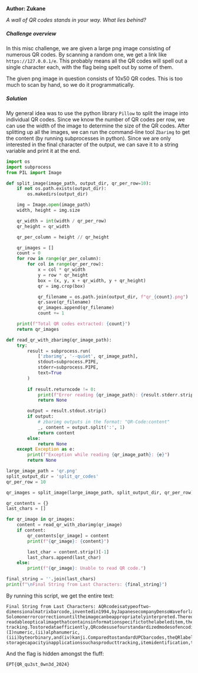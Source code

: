 **Author: Zukane**

*A wall of QR codes stands in your way. What lies behind?*

##### Challenge overview

In this misc challenge, we are given a large png image consisting of numerous QR codes. By scanning a random one, we get a link like `https://127.0.0.1/e`. This probably means all the QR codes will spell out a single character each, with the flag being spelt out by some of them.

The given png image in question consists of 10x50 QR codes. This is too much to scan by hand, so we do it programmatically.

##### Solution

My general idea was to use the python library ``Pillow`` to split the image into individual QR codes. Since we know the number of QR codes per row, we can use the width of the image to determine the size of the QR codes. After splitting up all the images, we can run the command-line tool ``Zbarimg`` to get the content (by running subprocesses in python). Since we are only interested in the final character of the output, we can save it to a string variable and print it at the end.

```python
import os
import subprocess
from PIL import Image

def split_image(image_path, output_dir, qr_per_row=10):
    if not os.path.exists(output_dir):
        os.makedirs(output_dir)

    img = Image.open(image_path)
    width, height = img.size

    qr_width = int(width / qr_per_row)
    qr_height = qr_width 

    qr_per_column = height // qr_height

    qr_images = []
    count = 0
    for row in range(qr_per_column):
        for col in range(qr_per_row):
            x = col * qr_width
            y = row * qr_height
            box = (x, y, x + qr_width, y + qr_height)
            qr = img.crop(box)

            qr_filename = os.path.join(output_dir, f"qr_{count}.png")
            qr.save(qr_filename)
            qr_images.append(qr_filename)
            count += 1

    print(f"Total QR codes extracted: {count}")
    return qr_images

def read_qr_with_zbarimg(qr_image_path):
    try:
        result = subprocess.run(
            ['zbarimg', '--quiet', qr_image_path],
            stdout=subprocess.PIPE,
            stderr=subprocess.PIPE,
            text=True
        )
        
        if result.returncode != 0:
            print(f"Error reading {qr_image_path}: {result.stderr.strip()}")
            return None

        output = result.stdout.strip()
        if output:
            # zbarimg outputs in the format: "QR-Code:content"
            _, content = output.split(':', 1)
            return content
        else:
            return None
    except Exception as e:
        print(f"Exception while reading {qr_image_path}: {e}")
        return None

large_image_path = 'qr.png' 
split_output_dir = 'split_qr_codes'
qr_per_row = 10 

qr_images = split_image(large_image_path, split_output_dir, qr_per_row)

qr_contents = {}
last_chars = [] 

for qr_image in qr_images:
    content = read_qr_with_zbarimg(qr_image)
    if content:
        qr_contents[qr_image] = content
        print(f"{qr_image}: {content}")

        last_char = content.strip()[-1] 
        last_chars.append(last_char)
    else:
        print(f"{qr_image}: Unable to read QR code.")

final_string = ''.join(last_chars)
print(f"\nFinal String from Last Characters: {final_string}")
```

By running this script, we get the entire text:

```
Final String from Last Characters: AQRcodeisatypeoftwo-dimensionalmatrixbarcode,inventedin1994,byJapanesecompanyDensoWaveforlabellingautomobileparts.Itfeaturesblacksquaresonawhitebackgroundwithfiducialmarkers,readablebyimagingdeviceslikecameras,andprocessedusingReed–Solomonerrorcorrectionuntiltheimagecanbeappropriatelyinterpreted.TherequireddataarethenextractedfrompatternsthatarepresentinboththehorizontalandtheverticalcomponentsoftheQRimageWhereasabarcodeisamachine-readableopticalimagethatcontainsinformationspecifictothelabeleditem,theQRcodecontainsthedataforalocator,anidentifier,andweb-tracking.Tostoredataefficiently,QRcodesusefourstandardizedmodesofencoding:(I)numeric,(ii)alphanumeric,(iii)byteorbinary,and(iv)kanji.ComparedtostandardUPCbarcodes,theQRlabelingsystemwasappliedbeyondtheautomobileindustrybecauseoffasterreadingEPT{QR_qu3st_0wn3d_2024}oftheopticalimageandgreaterdata-storagecapacityinapplicationssuchasproducttracking,itemidentification,timetracking,documentmanagement,andgeneralmarketing.it
```

And the flag is hidden amongst the fluff:

`EPT{QR_qu3st_0wn3d_2024}`
